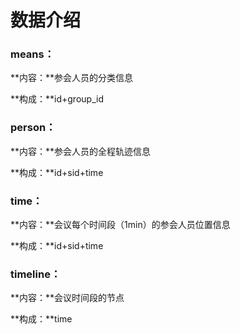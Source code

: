 # 数据介绍

### means：

**内容：**参会人员的分类信息

**构成：**id+group_id

### person：

**内容：**参会人员的全程轨迹信息

**构成：**id+sid+time

### time：

**内容：**会议每个时间段（1min）的参会人员位置信息

**构成：**id+sid+time

### timeline：

**内容：**会议时间段的节点

**构成：**time